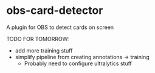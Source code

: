 # obs-card-detector
 A plugin for OBS to detect cards on screen


TODO FOR TOMORROW:
- add more training stuff
- simplify pipeline from creating annotations -> training
  - Probably need to configure ultralytics stuff